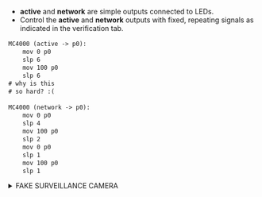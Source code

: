 * **active** and **network** are simple outputs connected to LEDs.
* Control the **active** and **network** outputs with fixed, repeating signals as indicated in the verification tab.

```
MC4000 (active -> p0):
    mov 0 p0
    slp 6
    mov 100 p0
    slp 6
# why is this
# so hard? :(

MC4000 (network -> p0):
    mov 0 p0
    slp 4
    mov 100 p0
    slp 2
    mov 0 p0
    slp 1
    mov 100 p0
    slp 1
```
<details>
<summary>FAKE SURVEILLANCE CAMERA</summary>
<p>
  <img alt="Fake surveillance camera" src="https://github.com/HungryVovka/SHENZHEN-I-O/blob/main/FAKE%20SURVEILLANCE%20CAMERA/FAKE%20SURVEILLANCE%20CAMERA.jpg">
</p>
</details>
